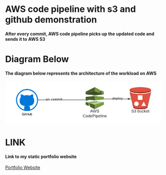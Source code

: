 # AWS code pipeline with s3 and github demonstration
#### After every commit, AWS code pipeline picks up the updated code and sends it to AWS S3

# Diagram Below
#### The diagram below represents the architecture of the workload on AWS

![Code Pipeline Diagram](https://github.com/blackxavier/code-pipeline-test/blob/main/assets/img/code-pipeline.png "Code Pipeline Diagram")

# LINK

#### Link to my static portfolio website
[Portfolio Website](http://arinze-static-website.s3-website-us-east-1.amazonaws.com/)
